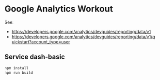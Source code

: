 # Google Analytics Workout

See:
* https://developers.google.com/analytics/devguides/reporting/data/v1
* https://developers.google.com/analytics/devguides/reporting/data/v1/quickstart?account_type=user

## Service dash-basic

```bash
npm install
npm run build
```